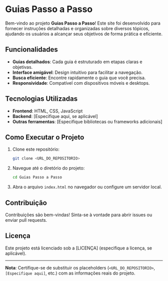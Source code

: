 # Guias Passo a Passo

Bem-vindo ao projeto **Guias Passo a Passo**! Este site foi desenvolvido para fornecer instruções detalhadas e organizadas sobre diversos tópicos, ajudando os usuários a alcançar seus objetivos de forma prática e eficiente.

## Funcionalidades

- **Guias detalhados**: Cada guia é estruturado em etapas claras e objetivas.
- **Interface amigável**: Design intuitivo para facilitar a navegação.
- **Busca eficiente**: Encontre rapidamente o guia que você precisa.
- **Responsividade**: Compatível com dispositivos móveis e desktops.

## Tecnologias Utilizadas

- **Frontend**: HTML, CSS, JavaScript
- **Backend**: [Especifique aqui, se aplicável]
- **Outras ferramentas**: [Especifique bibliotecas ou frameworks adicionais]

## Como Executar o Projeto

1. Clone este repositório:
   ```bash
   git clone <URL_DO_REPOSITORIO>
   ```
2. Navegue até o diretório do projeto:
   ```bash
   cd Guias Passo a Passo
   ```
3. Abra o arquivo `index.html` no navegador ou configure um servidor local.

## Contribuição

Contribuições são bem-vindas! Sinta-se à vontade para abrir issues ou enviar pull requests.

## Licença

Este projeto está licenciado sob a [LICENÇA] (especifique a licença, se aplicável).

---

**Nota**: Certifique-se de substituir os placeholders (`<URL_DO_REPOSITORIO>`, `[Especifique aqui]`, etc.) com as informações reais do projeto.
